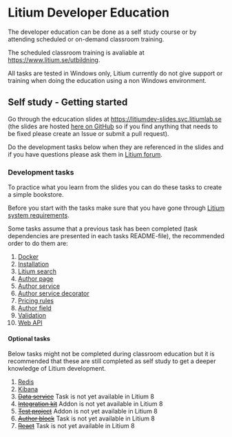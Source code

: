 # Litium Developer Education

The developer education can be done as a self study course or by attending scheduled or on-demand classroom training.

The scheduled classroom training is avaliable at https://www.litium.se/utbildning.

All tasks are tested in Windows only, Litium currently do not give support or training when doing the education using a non Windows environment.

## Self study - Getting started

Go through the edcucation slides at https://litiumdev-slides.svc.litiumlab.se (the slides are hosted [here on GitHub](./Presentation) so if you find anything that needs to be fixed please create an Issue or submit a pull request).

Do the development tasks below when they are referenced in the slides and if you have questions please ask them in [Litium forum](https://forum.litium.com/).

### Development tasks

To practice what you learn from the slides you can do these tasks to create a simple bookstore.

Before you start with the tasks make sure that you have gone through [Litium system requirements](https://docs.litium.com/documentation/get-started/system-requirements). 

Some tasks assume that a previous task has been completed (task dependencies are presented in each tasks README-file), the recommended order to do them are:

1. [Docker](./Tasks/Docker)
1. [Installation](./Tasks/Installation)
1. [Litium search](./Tasks/Litium%20search)
1. [Author page](./Tasks/Author%20page)
1. [Author service](./Tasks/Author%20service)
1. [Author service decorator](./Tasks/Author%20service%20decorator)
1. [Pricing rules](./Tasks/Pricing%20rules)
1. [Author field](./Tasks/Author%20field)
1. [Validation](./Tasks/Validation)
1. [Web API](./Tasks/Web%20API)

#### Optional tasks

Below tasks might not be completed during classroom education but it is recommended that these are still completed as self study to get a deeper knowledge of Litium development.

1. [Redis](./Tasks/Redis)
1. [Kibana](./Tasks/Kibana)
1. ~~[Data service](./Tasks/Data%20service)~~ Task is not yet available in Litium 8
1. ~~[Integration kit](./Tasks/Integration%20kit)~~ Addon is not yet available in Litium 8
1. ~~[Test project](./Tasks/Test%20project)~~ Addon is not yet available in Litium 8
1. ~~[Author block](./Tasks/Author%20block)~~ Task is not yet available in Litium 8
1. ~~[React](./Tasks/React)~~ Task is not yet available in Litium 8